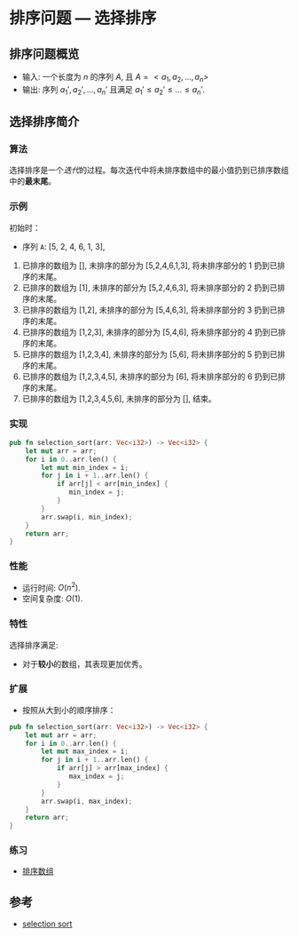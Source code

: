 # 排序问题 — 选择排序

## 排序问题概览

- 输入: 一个长度为 $n$ 的序列 $A$, 且 $A = <a_1, a_2, ..., a_n>$
- 输出: 序列 $a_1', a_2', ..., a_n'$ 且满足 $a_1' \le a_2' \le ... \le a_n'$.

## 选择排序简介

### 算法

选择排序是一个*迭代*的过程。每次迭代中将未排序数组中的最小值扔到已排序数组中的**最末尾**。

### 示例

初始时：

- 序列 `A`: [5, 2, 4, 6, 1, 3],

1. 已排序的数组为 [], 未排序的部分为 [5,2,4,6,1,3], 将未排序部分的 1 扔到已排序的末尾。
2. 已排序的数组为 [1], 未排序的部分为 [5,2,4,6,3], 将未排序部分的 2 扔到已排序的末尾。
3. 已排序的数组为 [1,2], 未排序的部分为 [5,4,6,3], 将未排序部分的 3 扔到已排序的末尾。
4. 已排序的数组为 [1,2,3], 未排序的部分为 [5,4,6], 将未排序部分的 4 扔到已排序的末尾。
5. 已排序的数组为 [1,2,3,4], 未排序的部分为 [5,6], 将未排序部分的 5 扔到已排序的末尾。
6. 已排序的数组为 [1,2,3,4,5], 未排序的部分为 [6], 将未排序部分的 6 扔到已排序的末尾。
7. 已排序的数组为 [1,2,3,4,5,6], 未排序的部分为 [], 结束。

### 实现

```Rust
pub fn selection_sort(arr: Vec<i32>) -> Vec<i32> {
    let mut arr = arr;
    for i in 0..arr.len() {
        let mut min_index = i;
        for j in i + 1..arr.len() {
            if arr[j] < arr[min_index] {
               min_index = j;
            }
        }
        arr.swap(i, min_index);
    }
    return arr;
}
```

### 性能

- 运行时间: $O(n^2)$.
- 空间复杂度: $O(1)$.

### 特性

选择排序满足:

- 对于**较小**的数组，其表现更加优秀。

### 扩展

- 按照从大到小的顺序排序：

```rust
pub fn selection_sort(arr: Vec<i32>) -> Vec<i32> {
    let mut arr = arr;
    for i in 0..arr.len() {
        let mut max_index = i;
        for j in i + 1..arr.len() {
            if arr[j] > arr[max_index] {
               max_index = j;
            }
        }
        arr.swap(i, max_index);
    }
    return arr;
}
```

### 练习

- [排序数组](https://leetcode-cn.com/problems/sort-an-array/)

## 参考

- [selection sort](https://en.wikipedia.org/wiki/Selection_sort)
